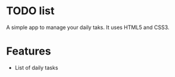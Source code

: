 # TODO list
A simple app to manage your daily taks.
It uses HTML5 and CSS3.

# Features
* List of daily tasks
